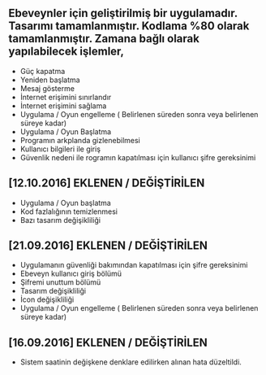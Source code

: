 Ebeveynler için geliştirilmiş bir uygulamadır.
Tasarımı tamamlanmıştır.
Kodlama %80 olarak tamamlanmıştır.
Zamana bağlı olarak yapılabilecek işlemler,
-------------------------------------------

* Güç kapatma
* Yeniden başlatma
* Mesaj gösterme
* İnternet erişimini sınırlandır
* İnternet erişimini sağlama
* Uygulama / Oyun engelleme ( Belirlenen süreden sonra veya belirlenen süreye kadar)
* Uygulama / Oyun Başlatma
* Programın arkplanda gizlenebilmesi
* Kullanıcı bilgileri ile giriş
* Güvenlik nedeni ile rogramın kapatılması için kullanıcı şifre gereksinimi

[12.10.2016] EKLENEN / DEĞİŞTİRİLEN
-----------------------------------

* Uygulama / Oyun başlatma
* Kod fazlalığının temizlenmesi
* Bazı tasarım değişikliliği

[21.09.2016] EKLENEN / DEĞİŞTİRİLEN
-----------------------------------

* Uygulamanın güvenliği bakımından kapatılması için şifre gereksinimi
* Ebeveyn kullanıcı giriş bölümü
* Şifremi unuttum bölümü
* Tasarım değişikliliği
* İcon değişikliliği
* Uygulama / Oyun engelleme ( Belirlenen süreden sonra veya belirlenen süreye kadar)

[16.09.2016] EKLENEN / DEĞİŞTİRİLEN
-----------------------------------

* Sistem saatinin değişkene denklare edilirken alınan hata düzeltildi.

 
